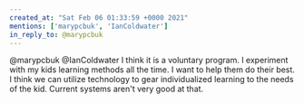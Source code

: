 ```yaml
---
created_at: "Sat Feb 06 01:33:59 +0000 2021"
mentions: ['marypcbuk', 'IanColdwater']
in_reply_to: @marypcbuk
---
```


@marypcbuk @IanColdwater I think it is a voluntary program. I experiment with my kids learning methods all the time.  I want to help them do their best. I think we can utilize technology to gear individualized learning to the needs of the kid. Current systems aren't very good at that.